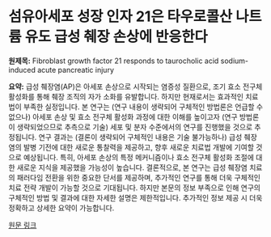 # 섬유아세포 성장 인자 21은 타우로콜산 나트륨 유도 급성 췌장 손상에 반응한다

**원제목:** Fibroblast growth factor 21 responds to taurocholic acid sodium-induced acute pancreatic injury

**요약:** 급성 췌장염(AP)은 아세포 손상으로 시작되는 염증성 질환으로, 조기 효소 전구체 활성화를 통해 췌장 조직의 자가 소화를 유발합니다.  하지만 현재로서는 효과적인 치료법이 부족한 실정입니다.  본 연구는 (연구 내용이 생략되어 구체적인 방법론은 언급할 수 없으나)  아세포 손상 및 효소 전구체 활성화 과정에 대한 이해를 높이고자  (연구 방법론이 생략되었으므로 추측으로 기술) 세포 및 분자 수준에서의 연구를 진행했을 것으로 추정됩니다.  연구 결과는  (결론이 생략되어 구체적인 내용은 기술 불가능하나)  급성 췌장염의 발병 기전에 대한 새로운 통찰력을 제공하고,  향후 새로운 치료법 개발에 기여할 것으로 예상됩니다.  특히, 아세포 손상의 특정 메커니즘이나 효소 전구체 활성화 조절에 대한 새로운 지식을 제공했을 가능성이 높습니다.  결론적으로, 본 연구는 급성 췌장염 치료의 패러다임 전환을 위한 중요한 단서를 제공하며, 추가적인 연구를 통해 더욱 구체적인 치료 전략 개발이 가능할 것으로 기대됩니다.  하지만 본문의 정보 부족으로 인해 연구의 구체적인 방법 및 결과에 대한 자세한 설명은 제한적입니다.  추가적인 정보 제공 시 더욱 정확하고 상세한 요약이 가능합니다.

[원문 링크](https://www.sciencedirect.com/science/article/pii/S0010482525011126)
